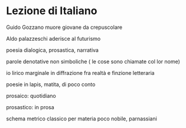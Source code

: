 # Lezione di Italiano


Guido Gozzano muore giovane da crepuscolare


Aldo palazzeschi aderisce al futurismo

poesia dialogica, prosastica, narrativa

parole denotative non simboliche ( le cose sono chiamate col lor nome)

io lirico marginale in diffrazione fra realtà e finzione letteraria

poesie in lapis, matita, di poco conto


prosaico: quotidiano

prosastico: in prosa

schema metrico classico per materia poco nobile, parnassiani
<!--stackedit_data:
eyJoaXN0b3J5IjpbLTEwNDYxNzkxNDksOTk0NjM1NzMsLTI3MD
k4MzIwNF19
-->